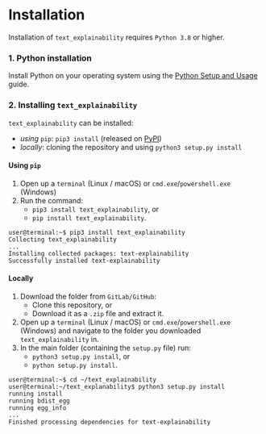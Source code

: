 # Installation
Installation of `text_explainability` requires `Python 3.8` or higher.

### 1. Python installation
Install Python on your operating system using the [Python Setup and Usage](https://docs.python.org/3/using/index.html) guide.

### 2. Installing `text_explainability`
`text_explainability` can be installed:

* _using_ `pip`: `pip3 install` (released on [PyPI](https://pypi.org/project/text-explainability/))
* _locally_: cloning the repository and using `python3 setup.py install`

#### Using `pip`
1. Open up a `terminal` (Linux / macOS) or `cmd.exe`/`powershell.exe` (Windows)
2. Run the command:
    - `pip3 install text_explainability`, or
    - `pip install text_explainability`.

```console
user@terminal:~$ pip3 install text_explainability
Collecting text_explainability
...
Installing collected packages: text-explainability
Successfully installed text-explainability
```

#### Locally
1. Download the folder from `GitLab/GitHub`:
    - Clone this repository, or 
    - Download it as a `.zip` file and extract it.
2. Open up a `terminal` (Linux / macOS) or `cmd.exe`/`powershell.exe` (Windows) and navigate to the folder you downloaded `text_explainability` in.
3. In the main folder (containing the `setup.py` file) run:
    - `python3 setup.py install`, or
    - `python setup.py install`.

```console
user@terminal:~$ cd ~/text_explainability
user@terminal:~/text_explanability$ python3 setup.py install
running install
running bdist_egg
running egg_info
...
Finished processing dependencies for text-explainability
```
